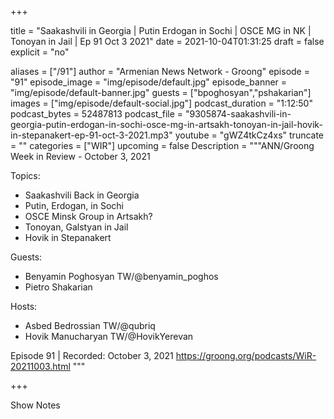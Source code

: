 
+++

title = "Saakashvili in Georgia | Putin Erdogan in Sochi | OSCE MG in NK | Tonoyan in Jail | Ep 91 Oct 3 2021"
date = 2021-10-04T01:31:25
draft = false
explicit = "no"

aliases = ["/91"]
author = "Armenian News Network - Groong"
episode = "91"
episode_image = "img/episode/default.jpg"
episode_banner = "img/episode/default-banner.jpg"
guests = ["bpoghosyan","pshakarian"]
images = ["img/episode/default-social.jpg"]
podcast_duration = "1:12:50"
podcast_bytes = 52487813
podcast_file = "9305874-saakashvili-in-georgia-putin-erdogan-in-sochi-osce-mg-in-artsakh-tonoyan-in-jail-hovik-in-stepanakert-ep-91-oct-3-2021.mp3"
youtube = "gWZ4tkCz4xs"
truncate = ""
categories = ["WIR"]
upcoming = false
Description = """ANN/Groong Week in Review - October 3, 2021

Topics:
* Saakashvili Back in Georgia
* Putin, Erdogan, in Sochi
* OSCE Minsk Group in Artsakh?
* Tonoyan, Galstyan in Jail
* Hovik in Stepanakert

Guests:
* Benyamin Poghosyan TW/@benyamin_poghos
* Pietro Shakarian

Hosts:
* Asbed Bedrossian TW/@qubriq
* Hovik Manucharyan TW/@HovikYerevan


Episode 91 | Recorded: October 3, 2021
https://groong.org/podcasts/WiR-20211003.html
"""

+++

Show Notes

